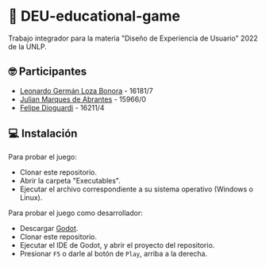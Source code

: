 # :book: DEU-educational-game

Trabajo integrador para la materia
"Diseño de Experiencia de Usuario" 2022 de la UNLP.

## :nerd_face: Participantes

- [Leonardo Germán Loza Bonora](https://github.com/keykor) - 16181/7
- [Julian Marques de Abrantes](https://github.com/julianMarques1) - 15966/0
- [Felipe Dioguardi](https://github.com/fdioguardi) - 16211/4

## :computer: Instalación

Para probar el juego:

- Clonar este repositorio.
- Abrir la carpeta "Executables".
- Ejecutar el archivo correspondiente a su sistema operativo (Windows o Linux).

Para probar el juego como desarrollador:

- Descargar [Godot](https://godotengine.org/).
- Clonar este repositorio.
- Ejecutar el IDE de Godot, y abrir el proyecto del repositorio.
- Presionar `F5` o darle al botón de `Play`, arriba a la derecha.
